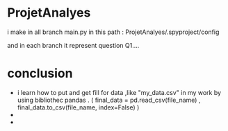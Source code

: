 # ProjetAnalyes
i make in all branch main.py in this path : ProjetAnalyes/.spyproject/config 

and in each branch it represent question Q1.... 





# conclusion 
-  i  learn how to put and get fill for data ,like "my_data.csv" in my work by using bibliothec pandas .
   ( final_data = pd.read_csv(file_name) , final_data.to_csv(file_name, index=False) )
-   
-  

